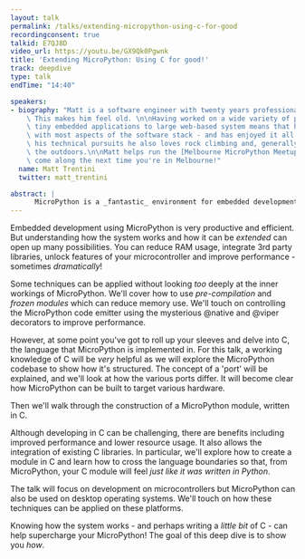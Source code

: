 ```yaml
---
layout: talk
permalink: /talks/extending-micropython-using-c-for-good
recordingconsent: true
talkid: E7QJ8D
video_url: https://youtu.be/GX9Qk0Pgwnk
title: 'Extending MicroPython: Using C for good!'
track: deepdive
type: talk
endTime: "14:40"

speakers:
- biography: "Matt is a software engineer with twenty years professional experience.\
    \ This makes him feel old. \n\nHaving worked on a wide variety of projects from\
    \ tiny embedded applications to large web-based system means that he has tinkered\
    \ with most aspects of the software stack - and has enjoyed it all! Apart from\
    \ his technical pursuits he also loves rock climbing and, generally, being in\
    \ the outdoors.\n\nMatt helps run the [Melbourne MicroPython Meetup](http://melbournemicropythonmeetup.github.io/);\
    \ come along the next time you're in Melbourne!"
  name: Matt Trentini
  twitter: matt_trentini

abstract: | 
      MicroPython is a _fantastic_ environment for embedded development. But it _is_ an interpreted language; what happens when you hit performance limitations? Or want to use a new feature of your microcontroller? We'll look at how MicroPython can be _extended_ to add features and improve performance.
---
```


Embedded development using MicroPython is very productive and efficient. But understanding how the system works and how it can be _extended_ can open up many possibilities. You can reduce RAM usage, integrate 3rd party libraries, unlock features of your microcontroller and improve performance - sometimes _dramatically_!

Some techniques can be applied without looking _too_ deeply at the inner workings of MicroPython. We'll cover how to use _pre-compilation_ and _frozen modules_ which can reduce memory use. We'll touch on controlling the MicroPython code emitter using the mysterious @native and @viper decorators to improve performance. 
 
However, at some point you've got to roll up your sleeves and delve into C, the language that MicroPython is implemented in. For this talk, a working knowledge of C will be _very_ helpful as we will explore the MicroPython codebase to show how it's structured. The concept of a 'port' will be explained, and we'll look at how the various ports differ. It will become clear how MicroPython can be built to target various hardware.

Then we'll walk through the construction of a MicroPython module, written in C. 

Although developing in C can be challenging, there are benefits including improved performance and lower resource usage. It also allows the integration of existing C libraries. In particular, we'll explore how to create a module in C and learn how to cross the language boundaries so that, from MicroPython, your C module will feel _just like it was written in Python_.

The talk will focus on development on microcontrollers but MicroPython can also be used on desktop operating systems. We'll touch on how these techniques can be applied on these platforms. 

Knowing how the system works - and perhaps writing a _little bit_ of C - can help supercharge your MicroPython! The goal of this deep dive is to show you _how_.
